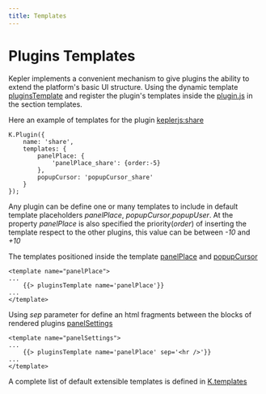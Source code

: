 ```yaml
---
title: Templates
---
```


# Plugins Templates
Kepler implements a convenient mechanism to give plugins the ability to extend the platform's basic UI structure. 
Using the dynamic template [pluginsTemplate](https://github.com/Keplerjs/Kepler/tree/master/packages/ui/client/views/pluginsTemplate.js) and register the plugin's templates inside the [plugin.js](architecture.html#Plugin-js) in the section templates.

Here an example of templates for the plugin [keplerjs:share](https://github.com/Keplerjs/Kepler/tree/master/packages/share/plugin.js)
```
K.Plugin({
    name: 'share',
    templates: {
        panelPlace: {
        	'panelPlace_share': {order:-5}
        },
        popupCursor: 'popupCursor_share'
    }
});
```
Any plugin can be define one or many templates to include in default template placeholders *panelPlace*, *popupCursor*,*popupUser*.
At the property *panelPlace* is also specified the priority(*order*) of inserting the template respect to the other plugins, this value can be between *-10* and *+10* 


The templates positioned inside the template [panelPlace](https://github.com/Keplerjs/Kepler/tree/master/packages/ui/client/views/panels/place.html#L45) and [popupCursor](https://github.com/Keplerjs/Kepler/tree/master/packages/ui/client/views/popups.html)
```
<template name="panelPlace">
...
    {{> pluginsTemplate name='panelPlace'}}
...
</template>
```

Using *sep* parameter for define an html fragments between the blocks of rendered plugins [panelSettings](https://github.com/Keplerjs/Kepler/tree/master/packages/ui/client/views/panels/settings.html)
```
<template name="panelSettings">
...
    {{> pluginsTemplate name='panelPlace' sep='<hr />'}}
...
</template>
```

A complete list of default extensible templates is defined in [K.templates](https://github.com/Keplerjs/Kepler/tree/master/packages/core/modules/templates.js)
